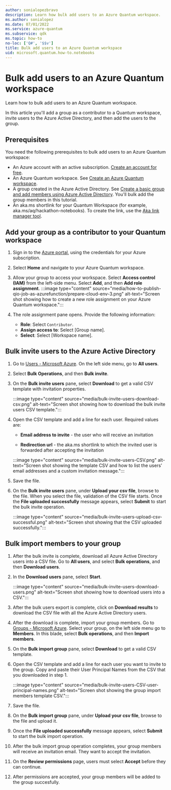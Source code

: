 ```yaml
---
author: sonialopezbravo
description: Learn how bulk add users to an Azure Quantum workspace.
ms.author: sonialopez
ms.date: 07/01/2022
ms.service: azure-quantum
ms.subservice: qdk
ms.topic: how-to
no-loc: ['Q#', '$$v']
title: Bulk add users to an Azure Quantum workspace
uid: microsoft.quantum.how-to.notebooks
---
```


# Bulk add users to an Azure Quantum workspace

Learn how to bulk add users to an Azure Quantum workspace.

In this article you'll add a group as a contributor to a Quantum workspace, invite users to the Azure Active Directory, and then add the users to the group.

## Prerequisites

You need the following prerequisites to bulk add users to an Azure Quantum workspace:

- An Azure account with an active subscription. [Create an account for free](https://azure.microsoft.com/free/?WT.mc_id=A261C142F).
- An Azure Quantum workspace. See [Create an Azure Quantum workspace](xref:microsoft.quantum.how-to.workspace).
- A group created in the Azure Active Directory. See [Create a basic group and add members using Azure Active Directory](/azure/active-directory/fundamentals/active-directory-groups-create-azure-portal). You'll bulk add the group members in this tutorial.
- An aka.ms shortlink for your Quantum Workspace (for example, aka.ms/aq/hackathon-notebooks). To create the link, use the [Aka link manager tool](https://redirectiontool.trafficmanager.net/).

## Add your group as a contributor to your Quantum workspace

1. Sign in to the [Azure portal](https://portal.azure.com), using the credentials for your Azure subscription.

1. Select **Home** and navigate to your Azure Quantum workspace.

1. Allow your group to access your workspace. Select **Access control (IAM)** from the left-side menu. Select **Add**, and then **Add role assignment**.
:::image type="content" source="media/how-to-publish-qio-job-as-azurefunction/prepare-cloud-env-3.png" alt-text="Screen shot showing how to create a new role assignment on your Azure Quantum workspace.":::

1. The role assignment pane opens. Provide the following information:

    - **Role**: Select ``Contributor``.
    - **Assign access to**: Select [Group name].
    - **Select**: Select [Workspace name].


## Bulk invite users to the Azure Active Directory

1. Go to [Users - Microsoft Azure](https://portal.azure.com/#blade/Microsoft_AAD_IAM/UsersManagementMenuBlade/MsGraphUsers). On the left side menu, go to **All users**.

1. Select **Bulk Operations**, and then **Bulk invite**.

1. On the **Bulk invite users** pane, select **Download** to get a valid CSV template with invitation properties.
 
    :::image type="content" source="media/bulk-invite-users-download-csv.png" alt-text="Screen shot showing how to download the bulk invite users CSV template.":::

1. Open the CSV template and add a line for each user. Required values are:

    - **Email address to invite** - the user who will receive an invitation

    - **Redirection url** - the aka.ms shortlink to which the invited user is forwarded after accepting the invitation

    :::image type="content" source="media/bulk-invite-users-CSV.png" alt-text="Screen shot showing the template CSV and how to list the users' email addresses and a custom invitation message.":::

1. Save the file. 

1. On the **Bulk invite users** pane, under **Upload your csv file**, browse to the file. When you select the file, validation of the CSV file starts. Once the **File uploaded successfully** message appears, select **Submit** to start the bulk invite operation.

    :::image type="content" source="media/bulk-invite-users-upload-csv-successful.png" alt-text="Screen shot showing that the CSV uploaded successfully.":::

## Bulk import members to your group

1. After the bulk invite is complete, download all Azure Active Directory users into a CSV file. Go to **All users**, and select **Bulk operations**, and then **Download users**. 

1. In the **Download users** pane, select **Start**.

    :::image type="content" source="media/bulk-invite-users-download-users.png" alt-text="Screen shot showing how to download users into a CSV.":::
    
1. After the bulk users export is complete, click on **Download results** to download the CSV file with all the Azure Active Directory users.

1. After the download is complete, import your group members. Go to [Groups - Microsoft Azure](https://portal.azure.com/#blade/Microsoft_AAD_IAM/GroupsManagementMenuBlade/AllGroups). Select your group, on the left side menu go to **Members**. In this blade, select **Bulk operations**, and then **Import members**.

1. On the **Bulk import group** pane, select **Download** to get a valid CSV template.

1. Open the CSV template and add a line for each user you want to invite to the group. Copy and paste their User Principal Names from the CSV that you downloaded in step 1.

    :::image type="content" source="media/bulk-invite-users-CSV-user-principal-names.png" alt-text="Screen shot showing the group import members template CSV.":::

1. Save the file.

1. On the **Bulk import group** pane, under **Upload your csv file**, browse to the file and upload it.

1. Once the **File uploaded successfully** message appears, select **Submit** to start the bulk import operation.

1. After the bulk import group operation completes, your group members will receive an invitation email. They want to accept the invitation.

1. On the **Review permissions** page, users must select **Accept** before they can continue.

1. After permissions are accepted, your group members will be added to the group succesfully. 

